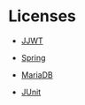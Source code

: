 # Licenses

- [JJWT](./jjwt/LICENSE.txt)

- [Spring](./Spring/LICENSE.txt)

- [MariaDB](./MariaDB/LICENSE.txt)

- [JUnit](./junit/LICENSE.md)


